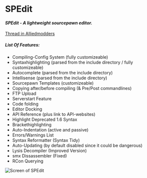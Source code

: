# SPEdit
#### _SPEdit - A lightweight sourcepawn editor._

[Thread in Alliedmodders](https://forums.alliedmods.net/showthread.php?t=259917)


##### List Of Features:
* Compiling-Config System (fully customizeable)
* Syntaxhighlighting (parsed from the include directory / fully customizeable)
* Autocomplete (parsed from the include directory)
* Intellisense (parsed from the include directory)
* Sourcepawn Templates (customizeable)
* Copying after/before compiling (& Pre/Post commandlines)
* FTP Upload
* Serverstart Feature
* Code folding
* Editor Docking
* API Reference (plus link to API-websites)
* Highlight Deprecated 1.6 Syntax
* Brackethighlighting
* Auto-Indentation (active and passive)
* Errors/Warnings List
* Syntax Reformatter (Syntax Tidy)
* Auto-Updating (by default disabled since it could be dangerous)
* Lysis Decompiler (Improved Version)
* smx Dissassembler (Fixed)
* RCon Querying

![Screen of SPEdit](http://i.imgur.com/kx9riAE.png)
